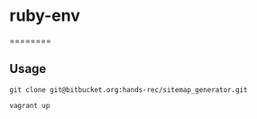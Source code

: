 # ruby-env
========
## Usage

```
git clone git@bitbucket.org:hands-rec/sitemap_generator.git
```

```
vagrant up
```
